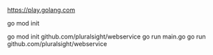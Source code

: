 https://play.golang.com

go mod init


go mod init github.com/pluralsight/webservice
go run main.go
go run github.com/pluralsight/webservice
